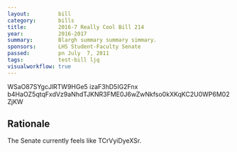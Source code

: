 ```yaml
---
layout:         bill
category:       bills
title:          2016-7 Really Cool Bill 214
year:           2016-2017
summary:        Blargh summary summary simmary.
sponsors:       LHS Student-Faculty Senate
passed:         pn July  7, 2011
tags:           test-bill ljq
visualworkflow: true
---
```



WSaO87SYgcJlRTW9HGe5 izaF3hD5IG2Fnx b4HaOZ5qtqFxdVz9aNhdTJKNR3FME0J6wZwNkfso0kXKqKC2U0WP6M02ZjKW 




Rationale
---------
The Senate currently feels like TCrVyiDyeXSr.
